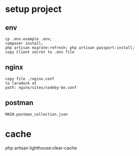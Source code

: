 # setup project
## env
```
cp .env.example .env;
composer install;
php artisan migrate:refresh; php artisan passport:install; 
copy Client secret to .env file
```
## nginx
```
copy file ./nginx.conf 
to laradock at
path: nginx/sites/codeby-be.conf
```
## postman
```
MAIN.postman_collection.json
```

# cache 
php artisan lighthouse:clear-cache

[//]: # (# copy)
[//]: # (cp -fR /Users/nguyenvantien/Jobs/boilerplate/laravel-graphql/* /Users/nguyenvantien/Jobs/codeby/codeby-be)
